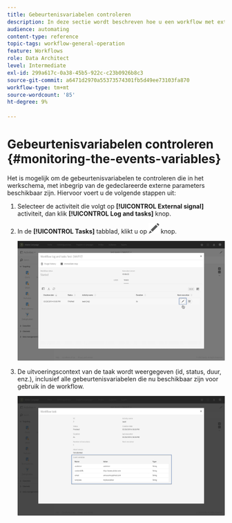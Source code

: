 ```yaml
---
title: Gebeurtenisvariabelen controleren
description: In deze sectie wordt beschreven hoe u een workflow met externe parameters kunt aanroepen.
audience: automating
content-type: reference
topic-tags: workflow-general-operation
feature: Workflows
role: Data Architect
level: Intermediate
exl-id: 299a617c-0a38-45b5-922c-c23b0926b8c3
source-git-commit: a6471d2970a55373574301fb5d49ee73103fa870
workflow-type: tm+mt
source-wordcount: '85'
ht-degree: 9%

---
```


# Gebeurtenisvariabelen controleren {#monitoring-the-events-variables}

Het is mogelijk om de gebeurtenisvariabelen te controleren die in het werkschema, met inbegrip van de gedeclareerde externe parameters beschikbaar zijn. Hiervoor voert u de volgende stappen uit:

1. Selecteer de activiteit die volgt op **[!UICONTROL External signal]** activiteit, dan klik **[!UICONTROL Log and tasks]** knop.
1. In de **[!UICONTROL Tasks]** tabblad, klikt u op ![](assets/edit_darkgrey-24px.png) knop.

   ![](assets/extsignal_monitoring_2.png)

1. De uitvoeringscontext van de taak wordt weergegeven (id, status, duur, enz.), inclusief alle gebeurtenisvariabelen die nu beschikbaar zijn voor gebruik in de workflow.

   ![](assets/extsignal_monitoring_3.png)
